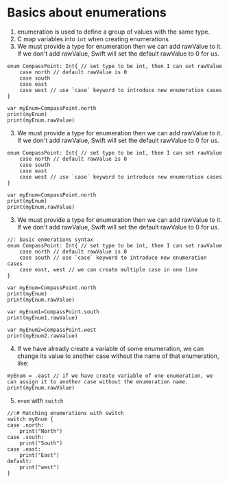 # Basics about enumerations
1. enumeration is used to define a group of values with the same type. 
2. C map variables into `int` when creating enumerations
3. We must provide a type for enumeration then we can add rawValue to it. If we don't add rawValue, Swift will set the default rawValue to 0 for us.
```
enum CompassPoint: Int{ // set type to be int, then I can set rawValue
    case north // default rawValue is 0
    case south
    case east
    case west // use `case` keyword to introduce new enumeration cases
}

var myEnum=CompassPoint.north
print(myEnum)
print(myEnum.rawValue)
```
3. We must provide a type for enumeration then we can add rawValue to it. If we don't add rawValue, Swift will set the default rawValue to 0 for us.
```
enum CompassPoint: Int{ // set type to be int, then I can set rawValue
    case north // default rawValue is 0
    case south
    case east
    case west // use `case` keyword to introduce new enumeration cases
}

var myEnum=CompassPoint.north
print(myEnum)
print(myEnum.rawValue)
```
3. We must provide a type for enumeration then we can add rawValue to it. If we don't add rawValue, Swift will set the default rawValue to 0 for us.
```
//: basic enmerations syntax
enum CompassPoint: Int{ // set type to be int, then I can set rawValue
    case north // default rawValue is 0
    case south // use `case` keyword to introduce new enumeration cases
    case east, west // we can create multiple case in one line
}

var myEnum=CompassPoint.north
print(myEnum)
print(myEnum.rawValue)

var myEnum1=CompassPoint.south
print(myEnum1.rawValue)

var myEnum2=CompassPoint.west
print(myEnum2.rawValue)
```
4. If we have already create a variable of some enumeration, we can change its value to another case without the name of that enumeration, like:
```
myEnum = .east // if we have create variable of one enumeration, we can assign it to another case without the enumeration name.
print(myEnum.rawValue)
```
5. `enum` with `switch`
```
//:# Matching enumerations with switch
switch myEnum {
case .north:
    print("North")
case .south:
    print("South")
case .east:
    print("East")
default:
    print("west")
}
```

